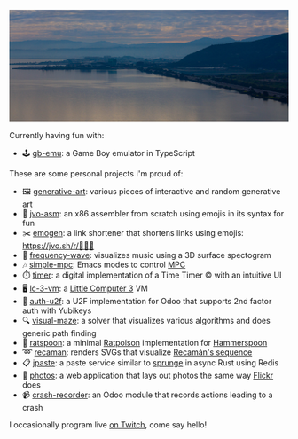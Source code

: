 ![A blue-ish photo of the bay with some buildings in the background](https://github.com/jorenvo/jorenvo/raw/master/_MGL1133-2.jpg)

Currently having fun with:
- 🕹️ [gb-emu](https://github.com/jorenvo/gb-emu): a Game Boy emulator in TypeScript

These are some personal projects I'm proud of:
- 🖼️ [generative-art](https://www.jvo.sh/generative-art/): various pieces of interactive and random generative art
- 🔧 [jvo-asm](https://github.com/jorenvo/jvo-asm): an x86 assembler from scratch using emojis in its syntax for fun
- ✂️ [emogen](https://www.jvo.sh/r/): a link shortener that shortens links using emojis: https://jvo.sh/r/🐰🦊🐴
- 🌊 [frequency-wave](https://www.youtube.com/watch?v=RLD4nn0uEDI): visualizes music using a 3D surface spectogram
- 🎶 [simple-mpc](https://github.com/jorenvo/simple-mpc): Emacs modes to control [MPC](https://www.musicpd.org/clients/mpc/)
- ⏱️ [timer](https://www.jvo.sh/timer/): a digital implementation of a Time Timer © with an intuitive UI
- 🖥️ [lc-3-vm](https://github.com/jorenvo/lc-3-vm): a [Little Computer 3](https://en.wikipedia.org/wiki/Little_Computer_3) VM
- 🔑 [auth-u2f](https://github.com/jorenvo/auth_u2f): a U2F implementation for Odoo that supports 2nd factor auth with Yubikeys
- 🔍 [visual-maze](https://jorenvo.github.io/visual-maze/): a solver that visualizes various algorithms and does generic path finding
- 🐀 [ratspoon](https://github.com/jorenvo/ratspoon): a minimal [Ratpoison](https://www.nongnu.org/ratpoison/) implementation for [Hammerspoon](https://www.hammerspoon.org)
- ➿ [recaman](https://jorenvo.github.io/recaman): renders SVGs that visualize [Recamán's sequence](https://oeis.org/A005132)
- 📋 [jpaste](https://github.com/jorenvo/jpaste): a paste service similar to [sprunge](http://sprunge.us) in async Rust using Redis
- 🌆 [photos](https://www.jvo.sh/photos/): a web application that lays out photos the same way [Flickr](https://www.flickr.com/photos/megane_wakui) does
- 📹 [crash-recorder](https://github.com/jorenvo/crash-recorder): an Odoo module that records actions leading to a crash

I occasionally program live [on Twitch](https://www.twitch.tv/jordan_vo), come say hello!
<!--
![An image](https://github.com/jorenvo/jorenvo/raw/master/landscape%20scaled.png)
### Hi there 👋
Image should be at least 900px wide (max on a 4k monitor)

**jorenvo/jorenvo** is a ✨ _special_ ✨ repository because its `README.md` (this file) appears on your GitHub profile.

Here are some ideas to get you started:

- 🔭 I’m currently working on ...
- 🌱 I’m currently learning ...
- 👯 I’m looking to collaborate on ...
- 🤔 I’m looking for help with ...
- 💬 Ask me about ...
- 📫 How to reach me: ...
- 😄 Pronouns: ...
- ⚡ Fun fact: ...
-->
